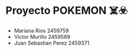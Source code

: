 # Proyecto POKEMON ☠️☣️
- Mariana Rios 2459759
- Victor Murillo 2459569
- Juan Sebastian Perez 2459371